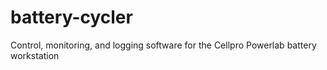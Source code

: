 battery-cycler
==============

Control, monitoring, and logging software for the Cellpro Powerlab battery workstation